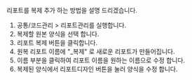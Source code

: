 리포트를 복제 추가 하는 방법을 설명 드리겠습니다.

1. 공통/코드관리 > 리포트관리를 실행합니다.  
1. 복제할 원본 양식을 선택 합니다.  
1. 리포트 복제 버튼을 클릭합니다.  
1. 원복 리포트 이름에 "_복제" 로 새로운 리포트가 만들어집니다.  
1. 이름 부분을 클릭하여 리포트 이름을 원하는 이름으로 수정 합니다.  
1. 복제된 양식에서 리포트디자인 버튼을 눌러 양식을 수정 합니다.